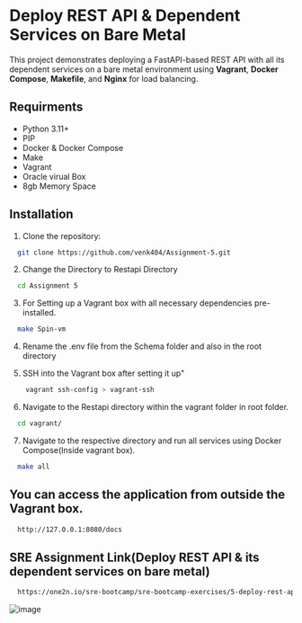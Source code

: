 # Deploy REST API & Dependent Services on Bare Metal

This project demonstrates deploying a FastAPI-based REST API with all its dependent services on a bare metal environment using **Vagrant**, **Docker Compose**, **Makefile**, and **Nginx** for load balancing.


## Requirments
- Python 3.11+
- PIP
- Docker & Docker Compose
- Make
- Vagrant
- Oracle virual Box
- 8gb Memory Space

## Installation
1) Clone the repository:

```bash
  git clone https://github.com/venk404/Assignment-5.git
```

2) Change the Directory to Restapi Directory

```bash
  cd Assignment 5
```

3) For Setting up a Vagrant box with all necessary dependencies pre-installed.

```bash
  make Spin-vm
```

4) Rename the .env file from the Schema folder and also in the root directory

5) SSH into the Vagrant box after setting it up"
```bash
    vagrant ssh-config > vagrant-ssh
```
6) Navigate to the Restapi directory within the vagrant folder in root folder.
```bash
  cd vagrant/
```

7) Navigate to the respective directory and run all services using Docker Compose(Inside vagrant box).

```bash
  make all
```
## You can access the application from outside the Vagrant box.

```bash
  http://127.0.0.1:8080/docs
```



## SRE Assignment Link(Deploy REST API & its dependent services on bare metal)

```bash
  https://one2n.io/sre-bootcamp/sre-bootcamp-exercises/5-deploy-rest-api-its-dependent-services-on-bare-metal
```
![image](https://www.notion.so/image/https%3A%2F%2Fprod-files-secure.s3.us-west-2.amazonaws.com%2F9ce3a364-243d-4bf8-803e-331bbc517340%2F41791756-404b-4773-a7b2-f4767095d272%2Fvagrant-deployment.png?table=block&id=f93e1a64-1cf8-4fc6-beab-1ae82d71857c&cache=v2)
